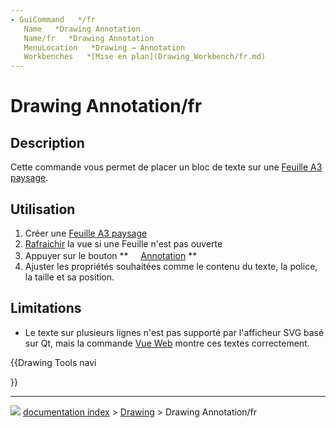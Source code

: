 ```yaml
---
- GuiCommand   */fr
   Name   *Drawing Annotation
   Name/fr   *Drawing Annotation
   MenuLocation   *Drawing → Annotation
   Workbenches   *[Mise en plan](Drawing_Workbench/fr.md)
---
```


# Drawing Annotation/fr

## Description

Cette commande vous permet de placer un bloc de texte sur une [Feuille A3 paysage](Drawing_Landscape_A3.md).

## Utilisation

1.  Créer une [Feuille A3 paysage](Drawing_Landscape_A3.md)
2.  [Rafraichir](Std_Refresh.md) la vue si une Feuille n\'est pas ouverte
3.  Appuyer sur le bouton **<img src="images/Drawing_Annotation.png" width=16px> [Annotation](Drawing_Annotation/fr.md)
**
4.  Ajuster les propriétés souhaitées comme le contenu du texte, la police, la taille et sa position.

## Limitations

-   Le texte sur plusieurs lignes n\'est pas supporté par l\'afficheur SVG basé sur Qt, mais la commande [Vue Web](Drawing_Openbrowser/fr.md) montre ces textes correctement.








{{Drawing Tools navi

}}



---
![](images/Right_arrow.png) [documentation index](../README.md) > [Drawing](Category_Drawing.md) > Drawing Annotation/fr
